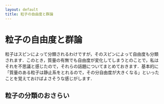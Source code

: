 ```yaml
---
layout: default
title: 粒子の自由度と群論
---
```


# 粒子の自由度と群論

粒子はスピンによって分類されるわけですが，そのスピンによって自由度も分類されます．このとき，質量の有無でも自由度が変化してしまうとのことで，私はそれを不思議と感じたので，それらの話題についてまとめておきます．基本的に「質量のある粒子は静止系をとれるので，その分自由度が大きくなる」といったことを覚えておけばよさそうな感じがします．

## 粒子の分類のおさらい
